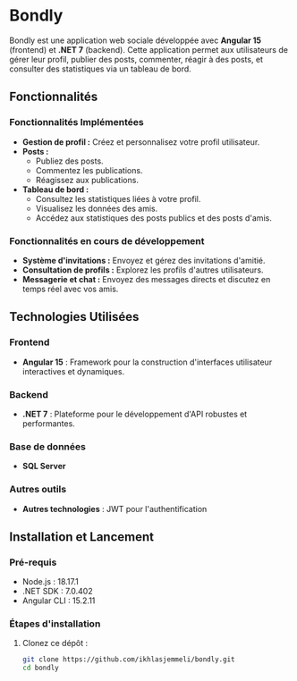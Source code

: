 # Bondly

Bondly est une application web sociale développée avec **Angular 15** (frontend) et **.NET 7** (backend). Cette application permet aux utilisateurs de gérer leur profil, publier des posts, commenter, réagir à des posts, et consulter des statistiques via un tableau de bord.

## Fonctionnalités

### Fonctionnalités Implémentées
- **Gestion de profil :** Créez et personnalisez votre profil utilisateur.
- **Posts :** 
  - Publiez des posts.
  - Commentez les publications.
  - Réagissez aux publications.
- **Tableau de bord :**
  - Consultez les statistiques liées à votre profil.
  - Visualisez les données des amis.
  - Accédez aux statistiques des posts publics et des posts d'amis.

### Fonctionnalités en cours de développement
- **Système d'invitations :** Envoyez et gérez des invitations d'amitié.
- **Consultation de profils :** Explorez les profils d'autres utilisateurs.
- **Messagerie et chat :** Envoyez des messages directs et discutez en temps réel avec vos amis.

## Technologies Utilisées

### Frontend
- **Angular 15** : Framework pour la construction d'interfaces utilisateur interactives et dynamiques.

### Backend
- **.NET 7** : Plateforme pour le développement d'API robustes et performantes.

### Base de données
- **SQL Server**

### Autres outils
- **Autres technologies** :  JWT pour l'authentification

## Installation et Lancement

### Pré-requis
- Node.js : 18.17.1
- .NET SDK : 7.0.402
- Angular CLI : 15.2.11

### Étapes d'installation
1. Clonez ce dépôt :
   ```bash
   git clone https://github.com/ikhlasjemmeli/bondly.git
   cd bondly
